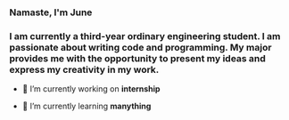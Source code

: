 <h3>Namaste, I'm June</h1>
<h3 >I am currently a third-year ordinary engineering student. I am passionate about writing code and programming. My major provides me with the opportunity to present my ideas and express my creativity in my work.</h3>

- 🔭 I’m currently working on **internship**

- 🌱 I’m currently learning **manything**


<p align="left">
</p>
